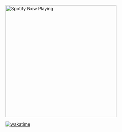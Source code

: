 [<img src="https://spotify-playing-gregnrobinson.vercel.app/api/spotify/?background_color=transparent&border_color=transparent" alt="Spotify Now Playing" width="350" />](https://open.spotify.com/user/gregnrobinson-ca)

[![wakatime](https://wakatime.com/badge/user/37718f76-572e-4513-b2c5-41c4d93d287a.svg)](https://wakatime.com/@37718f76-572e-4513-b2c5-41c4d93d287a)
